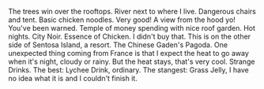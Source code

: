 The trees win over the rooftops.
River next to where I live.
Dangerous chairs and tent.
Basic chicken noodles. Very good!
A view from the hood yo!
You've been warned.
Temple of money spending with nice roof garden.
Hot nights.
City Noir.
Essence of Chicken. I didn't buy that.
This is on the other side of Sentosa Island, a resort.
The Chinese Gaden's Pagoda.
One unexpected thing coming from France is that I expect the heat to go away when it's night, cloudy or rainy. But the heat stays, that's very cool.
Strange Drinks. The best: Lychee Drink, ordinary. The stangest: Grass Jelly, I have no idea what it is and I couldn't finish it.